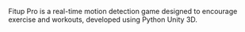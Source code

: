 Fitup Pro is a real-time motion detection game designed to encourage exercise and workouts, developed using Python Unity 3D.
